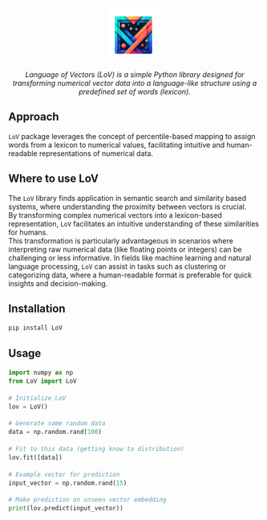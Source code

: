 <p align="center">
  <img src="assets/logo.png" alt="LoV Logo" width="110">
</p>

<p align="center">
  <i>Language of Vectors (LoV) is a simple Python library designed for transforming numerical vector data into a language-like structure using a predefined set of words (lexicon).</i>
</p>

## Approach

`LoV` package leverages the concept of percentile-based mapping to assign words from a lexicon to numerical values, facilitating intuitive and human-readable representations of numerical data.

## Where to use LoV
The `LoV` library finds application in semantic search and similarity based systems, where understanding the proximity between vectors is crucial.  
By transforming complex numerical vectors into a lexicon-based representation, `LoV` facilitates an intuitive understanding of these similarities for humans.  
This transformation is particularly advantageous in scenarios where interpreting raw numerical data (like floating points or integers) can be challenging or less informative. 
In fields like machine learning and natural language processing, `LoV` can assist in tasks such as clustering or categorizing data, where a human-readable format is preferable for quick insights and decision-making.  

## Installation
```bash
pip install LoV
```

## Usage
```python
import numpy as np
from LoV import LoV

# Initialize LoV
lov = LoV()

# Generate some random data
data = np.random.rand(100)

# Fit to this data (getting know to distribution)
lov.fit([data])

# Example vector for prediction
input_vector = np.random.rand(15)

# Make prediction on unseen vector embedding
print(lov.predict(input_vector))
```